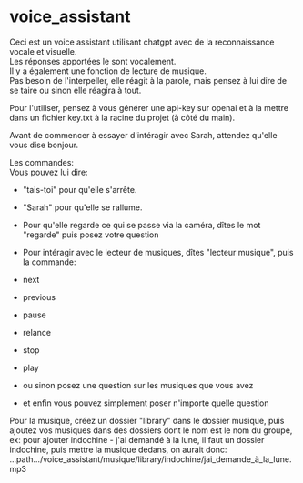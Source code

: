 # voice_assistant  
Ceci est un voice assistant utilisant chatgpt avec de la reconnaissance vocale et visuelle.  
Les réponses apportées le sont vocalement.  
Il y a également une fonction de lecture de musique.  
Pas besoin de l'interpeller, elle réagit à la parole, mais pensez à lui dire de se taire ou sinon elle réagira à tout.  
  
Pour l'utiliser, pensez à vous générer une api-key sur openai et à la mettre dans un fichier key.txt à la racine du projet (à côté du main).  
  
Avant de commencer à essayer d'intéragir avec Sarah, attendez qu'elle vous dise bonjour.  
  
Les commandes:  
Vous pouvez lui dire:  
- "tais-toi" pour qu'elle s'arrête.  
- "Sarah" pour qu'elle se rallume.  
- Pour qu'elle regarde ce qui se passe via la caméra, dîtes le mot "regarde" puis posez votre question  
- Pour intéragir avec le lecteur de musiques, dîtes "lecteur musique", puis la commande:  
- next  
- previous  
- pause  
- relance  
- stop  
- play  
- ou sinon posez une question sur les musiques que vous avez  
  
- et enfin vous pouvez simplement poser n'importe quelle question  
  

Pour la musique, créez un dossier "library" dans le dossier musique, puis ajoutez vos musiques dans des dossiers dont le nom est le nom du groupe, ex: pour ajouter indochine - j'ai demandé à la lune, il faut un dossier indochine, puis mettre la musique dedans, on aurait donc: ...path.../voice_assistant/musique/library/indochine/jai_demande_à_la_lune.mp3  